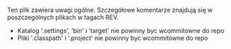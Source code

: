 Ten plik zawiera uwagi ogólne. Szczegółowe komentarze znajdują się w poszczególnych plikach w tagach REV.

* Katalog '.settings', 'bin' i 'target' nie powinny byc wcommitowne do repo
* Pliki '.classpath' i '.project' nie powinny byc wcommitowne do repo
